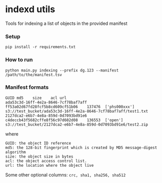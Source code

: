 # indexd utils

Tools for indexing a list of objects in the provided manifest

### Setup

```
pip install -r requirements.txt
```

### How to run

```
python main.py indexing --prefix dg.123 --manifest /path/to/the/manifest.tsv
```

### Manifest formats
```
GUID md5	size	acl	url
ada53c3d-16ff-4e2a-8646-7cf78baf7aff	ff53a02d67fd28fcf5b8cd609cf51b06	137476	['phs000xxx']	s3://test_bucket/ada53c3d-16ff-4e2a-8646-7cf78baf7aff/test1.txt
2127dca2-e6b7-4e8a-859d-0d7093bd91e6	c4deccb43f5682cffe8f56c97d602d08	136553	['open']	s3://test_bucket/2127dca2-e6b7-4e8a-859d-0d7093bd91e6/test2.zip
```
where
```
GUID: the object ID reference
md5: the 128-bit fingerprint which is created by MD5 message-digest algorithm
size: the object size in bytes
acl: the object access control list.
url: the location where the object live
```
Some other optional columns: `crc, sha1, sha256, sha512`
